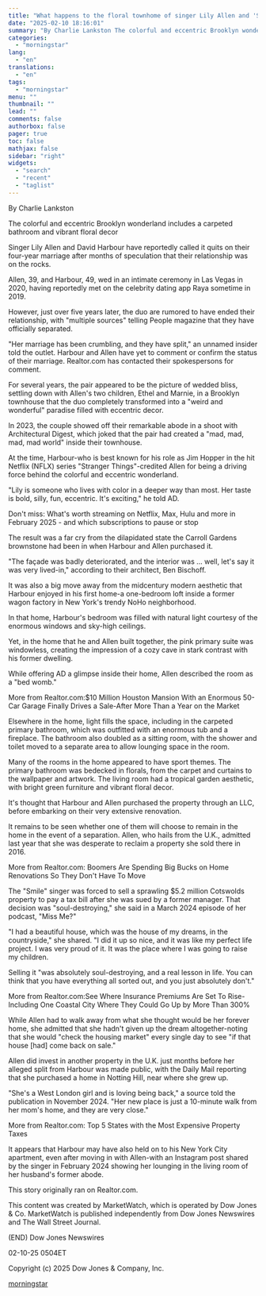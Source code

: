 ```yaml
---
title: "What happens to the floral townhome of singer Lily Allen and 'Stranger Things' actor David Harbour if they split?"
date: "2025-02-10 18:16:01"
summary: "By Charlie Lankston The colorful and eccentric Brooklyn wonderland includes a carpeted bathroom and vibrant floral decor Singer Lily Allen and David Harbour have reportedly called it quits on their four-year marriage after months of speculation that their relationship was on the rocks. Allen, 39, and Harbour, 49, wed in..."
categories:
  - "morningstar"
lang:
  - "en"
translations:
  - "en"
tags:
  - "morningstar"
menu: ""
thumbnail: ""
lead: ""
comments: false
authorbox: false
pager: true
toc: false
mathjax: false
sidebar: "right"
widgets:
  - "search"
  - "recent"
  - "taglist"
---
```


By Charlie Lankston

The colorful and eccentric Brooklyn wonderland includes a carpeted bathroom and vibrant floral decor

Singer Lily Allen and David Harbour have reportedly called it quits on their four-year marriage after months of speculation that their relationship was on the rocks.

Allen, 39, and Harbour, 49, wed in an intimate ceremony in Las Vegas in 2020, having reportedly met on the celebrity dating app Raya sometime in 2019.

However, just over five years later, the duo are rumored to have ended their relationship, with "multiple sources" telling People magazine that they have officially separated.

"Her marriage has been crumbling, and they have split," an unnamed insider told the outlet. Harbour and Allen have yet to comment or confirm the status of their marriage. Realtor.com has contacted their spokespersons for comment.

For several years, the pair appeared to be the picture of wedded bliss, settling down with Allen's two children, Ethel and Marnie, in a Brooklyn townhouse that the duo completely transformed into a "weird and wonderful" paradise filled with eccentric decor.

In 2023, the couple showed off their remarkable abode in a shoot with Architectural Digest, which joked that the pair had created a "mad, mad, mad, mad world" inside their townhouse.

At the time, Harbour-who is best known for his role as Jim Hopper in the hit Netflix (NFLX) series "Stranger Things"-credited Allen for being a driving force behind the colorful and eccentric wonderland.

"Lily is someone who lives with color in a deeper way than most. Her taste is bold, silly, fun, eccentric. It's exciting," he told AD.

Don't miss: What's worth streaming on Netflix, Max, Hulu and more in February 2025 - and which subscriptions to pause or stop

The result was a far cry from the dilapidated state the Carroll Gardens brownstone had been in when Harbour and Allen purchased it.

"The façade was badly deteriorated, and the interior was ... well, let's say it was very lived-in," according to their architect, Ben Bischoff.

It was also a big move away from the midcentury modern aesthetic that Harbour enjoyed in his first home-a one-bedroom loft inside a former wagon factory in New York's trendy NoHo neighborhood.

In that home, Harbour's bedroom was filled with natural light courtesy of the enormous windows and sky-high ceilings.

Yet, in the home that he and Allen built together, the pink primary suite was windowless, creating the impression of a cozy cave in stark contrast with his former dwelling.

While offering AD a glimpse inside their home, Allen described the room as a "bed womb."

More from Realtor.com:$10 Million Houston Mansion With an Enormous 50-Car Garage Finally Drives a Sale-After More Than a Year on the Market

Elsewhere in the home, light fills the space, including in the carpeted primary bathroom, which was outfitted with an enormous tub and a fireplace. The bathroom also doubled as a sitting room, with the shower and toilet moved to a separate area to allow lounging space in the room.

Many of the rooms in the home appeared to have sport themes. The primary bathroom was bedecked in florals, from the carpet and curtains to the wallpaper and artwork. The living room had a tropical garden aesthetic, with bright green furniture and vibrant floral decor.

It's thought that Harbour and Allen purchased the property through an LLC, before embarking on their very extensive renovation.

It remains to be seen whether one of them will choose to remain in the home in the event of a separation. Allen, who hails from the U.K., admitted last year that she was desperate to reclaim a property she sold there in 2016.

More from Realtor.com: Boomers Are Spending Big Bucks on Home Renovations So They Don't Have To Move

The "Smile" singer was forced to sell a sprawling $5.2 million Cotswolds property to pay a tax bill after she was sued by a former manager. That decision was "soul-destroying," she said in a March 2024 episode of her podcast, "Miss Me?"

"I had a beautiful house, which was the house of my dreams, in the countryside," she shared. "I did it up so nice, and it was like my perfect life project. I was very proud of it. It was the place where I was going to raise my children.

Selling it "was absolutely soul-destroying, and a real lesson in life. You can think that you have everything all sorted out, and you just absolutely don't."

More from Realtor.com:See Where Insurance Premiums Are Set To Rise-Including One Coastal City Where They Could Go Up by More Than 300%

While Allen had to walk away from what she thought would be her forever home, she admitted that she hadn't given up the dream altogether-noting that she would "check the housing market" every single day to see "if that house [had] come back on sale."

Allen did invest in another property in the U.K. just months before her alleged split from Harbour was made public, with the Daily Mail reporting that she purchased a home in Notting Hill, near where she grew up.

"She's a West London girl and is loving being back," a source told the publication in November 2024. "Her new place is just a 10-minute walk from her mom's home, and they are very close."

More from Realtor.com: Top 5 States with the Most Expensive Property Taxes

It appears that Harbour may have also held on to his New York City apartment, even after moving in with Allen-with an Instagram post shared by the singer in February 2024 showing her lounging in the living room of her husband's former abode.

This story originally ran on Realtor.com.

This content was created by MarketWatch, which is operated by Dow Jones & Co. MarketWatch is published independently from Dow Jones Newswires and The Wall Street Journal.

(END) Dow Jones Newswires

02-10-25 0504ET

Copyright (c) 2025 Dow Jones & Company, Inc.

[morningstar](https://www.morningstar.com/news/marketwatch/2025021027/what-happens-to-the-floral-townhome-of-singer-lily-allen-and-stranger-things-actor-david-harbour-if-they-split)
